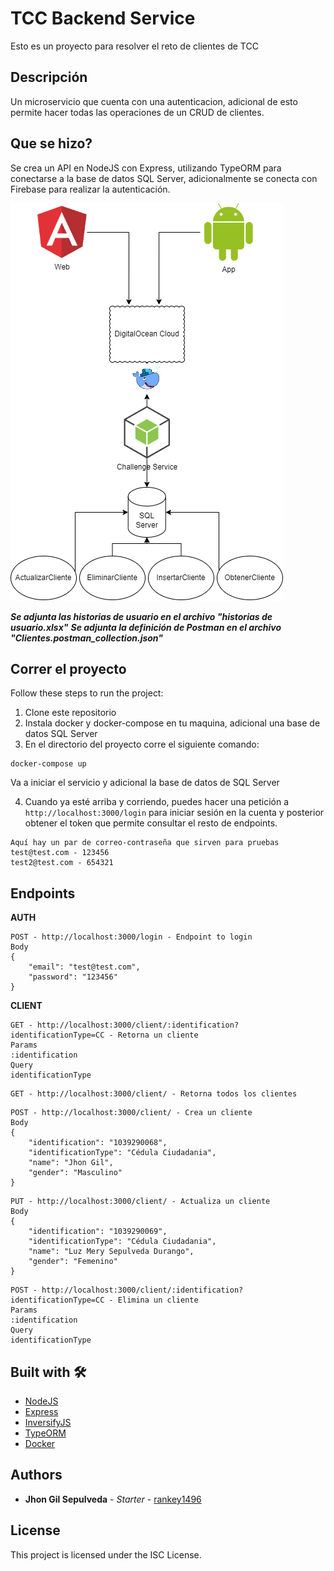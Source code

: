 # TCC Backend Service

Esto es un proyecto para resolver el reto de clientes de TCC


## Descripción

Un microservicio que cuenta con una autenticacion, adicional de esto permite hacer todas las operaciones de un CRUD de clientes.


## Que se hizo?

Se crea un API en NodeJS con Express, utilizando TypeORM para conectarse a la base de datos SQL Server, adicionalmente se conecta con Firebase para realizar la autenticación.

![plot](./diagram.png)

***Se adjunta las historias de usuario en el archivo "historias de usuario.xlsx"***
***Se adjunta la definición de Postman en el archivo "Clientes.postman_collection.json"***


## Correr el proyecto

Follow these steps to run the project:

1. Clone este repositorio
2. Instala docker y docker-compose en tu maquina, adicional una base de datos SQL Server
3. En el directorio del proyecto corre el siguiente comando:
```
docker-compose up
```
Va a iniciar el servicio y adicional la base de datos de SQL Server

4. Cuando ya esté arriba y corriendo, puedes hacer una petición a `http://localhost:3000/login` para iniciar sesión en la cuenta y posterior obtener el token que permite consultar el resto de endpoints.
```
Aquí hay un par de correo-contraseña que sirven para pruebas
test@test.com - 123456
test2@test.com - 654321
```


## Endpoints

__AUTH__
```
POST - http://localhost:3000/login - Endpoint to login
Body
{
    "email": "test@test.com",
    "password": "123456"
}
```

__CLIENT__
```
GET - http://localhost:3000/client/:identification?identificationType=CC - Retorna un cliente
Params
:identification
Query
identificationType
```


```
GET - http://localhost:3000/client/ - Retorna todos los clientes
```


```
POST - http://localhost:3000/client/ - Crea un cliente
Body
{
    "identification": "1039290068",
    "identificationType": "Cédula Ciudadania",
    "name": "Jhon Gil",
    "gender": "Masculino"
}
```


```
PUT - http://localhost:3000/client/ - Actualiza un cliente
Body
{
    "identification": "1039290069",
    "identificationType": "Cédula Ciudadania",
    "name": "Luz Mery Sepulveda Durango",
    "gender": "Femenino"
}
```

```
POST - http://localhost:3000/client/:identification?identificationType=CC - Elimina un cliente
Params
:identification
Query
identificationType
```

## Built with 🛠️
* [NodeJS](https://nodejs.org/)
* [Express](https://expressjs.com/)
* [InversifyJS](https://github.com/inversify/InversifyJS)
* [TypeORM](https://typeorm.io/#/)
* [Docker](https://www.docker.com/)


## Authors

* **Jhon Gil Sepulveda** - *Starter* - [rankey1496](https://github.com/rankey1496)


## License

This project is licensed under the ISC License.